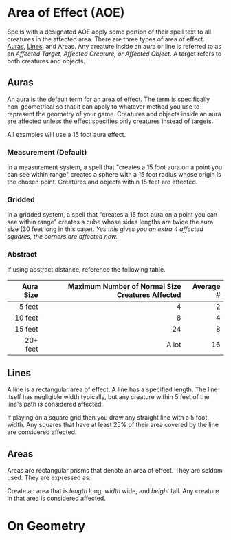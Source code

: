 # Area of Effect (AOE)

Spells with a designated AOE apply some portion of their spell text to all creatures in the affected area. There are three types of area of effect. [Auras]({AOE}%20Area%20of%20Effect.md#Auras), [Lines]({AOE}%20Area%20of%20Effect.md#Lines), and Areas. Any creature inside an aura or line is referred to as an *Affected Target, Affected Creature, or Affected Object*. A target refers to both creatures and objects.

## Auras

An aura is the default term for an area of effect. The term is specifically non-geometrical so that it can apply to whatever method you use to represent the geometry of your game. Creatures and objects inside an aura are affected unless the effect specifies only creatures instead of targets.

All examples will use a 15 foot aura effect.

### Measurement (Default)

In a measurement system, a spell that "creates a 15 foot aura on a point you can see within range" creates a sphere with a 15 foot radius whose origin is the chosen point. Creatures and objects within 15 feet are affected.

### Gridded

In a gridded system, a spell that "creates a 15 foot aura on a point you can see within range" creates a cube whose sides lengths are twice the aura size (30 feet long in this case).
*Yes this gives you an extra 4 affected squares, the corners are affected now.*

### Abstract

If using abstract distance, reference the following table.

| Aura Size | Maximum Number of Normal Size Creatures Affected | Average # |
| --------: | -----------------------------------------------: | --------: |
|    5 feet |                                                4 |         2 |
|   10 feet |                                                8 |         4 |
|   15 feet |                                               24 |         8 |
|  20+ feet |                                            A lot |        16 |

## Lines

A line is a rectangular area of effect. A line has a specified length. The line itself has negligible width typically, but any creature within 5 feet of the line's path is considered affected.

If playing on a square grid then you draw any straight line with a 5 foot width. Any squares that have at least 25% of their area covered by the line are considered affected.

## Areas

Areas are rectangular prisms that denote an area of effect. They are seldom used. They are expressed as:

Create an area that is $length$ long, $width$ wide, and $height$ tall. Any creature in that area is considered affected.

# On Geometry


